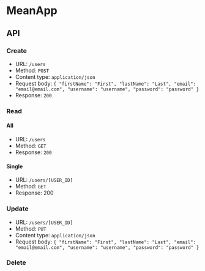 # MeanApp

## API

### Create
* URL: `/users`
* Method: `POST`
* Content type: `application/json`
* Request body:
	`{
		"firstName": "First",
		"lastName": "Last",
		"email": "email@email.com",
		"username": "username",
		"password": "password"
	}`
* Response: `200`


### Read

#### All
* URL: `/users`
* Method: `GET`
* Response: `200`

#### Single
* URL: `/users/[USER_ID]`
* Method: `GET`
* Response: 200


### Update
* URL: `/users/[USER_ID]`
* Method: `PUT`
* Content type: `application/json`
* Request body:
	`{
		"firstName": "First",
		"lastName": "Last",
		"email": "email@email.com",
		"username": "username",
		"password": "password"
	}`


### Delete